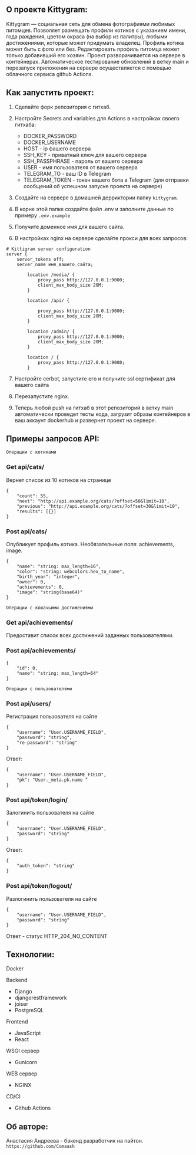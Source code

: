 ## О проекте Kittygram:

Kittygram — социальная сеть для обмена фотографиями любимых питомцев. Позволяет размещать профили котиков с указанием имени, года раждения, цветом окраса (на выбор из палитры), любыми достижениями, которые может придумать владелец. Профиль котика может быть с фото или без.
Редактировать профиль питомца может только добавивший его хозяин.
Проект разворачивается на сервере в контейнерах.
Автоматическое тестирование обновлений в ветку main и перезапуск приложения на сервере осуществляется с помощью облачного сервиса github Actions.

## Как запустить проект:

1. Сделайте форк репозитория с гитхаб.
2. Настройте Secrets and variables для Actions в настройках своего гитхаба:
    - DOCKER_PASSWORD
    - DOCKER_USERNAME
    - HOST - ip фашего сервера
    - SSH_KEY - приватный ключ для вашего сервера
    - SSH_PASSPHRASE - пароль от вашего сервера
    - USER - имя пользователя от вашего сервера
    - TELEGRAM_TO - ваш ID в Telegram
    - TELEGRAM_TOKEN - токен вашего бота в Telegram (для отправки сообщений об успешном запуске проекта на сервере)


3. Создайте на сервере в домашней дерриктории папку `kittygram`.

4. В корне этой папке создайте файл .env и заполните данные по примеру `.env.example`

5. Получите доменное имя для вашего сайта.

6. В настройках nginx на сервере сделайте прокси для всех запросов:
```
# Kittigram server configuration
server {
    server_tokens off;
    server_name имя_вашего_сайта;

        location /media/ {
            proxy_pass http://127.0.0.1:9000;
            client_max_body_size 20M;
        }

        location /api/ {

            proxy_pass http://127.0.0.1:9000;
            client_max_body_size 20M;
        }

        location /admin/ {
            proxy_pass http://127.0.0.1:9000;
            client_max_body_size 20M;
        }

        location / {
            proxy_pass http://127.0.0.1:9000;
        }

```
7. Настройте cerbot, запустите его и получите ssl сертификат для вашего сайта

8. Перезапустите nginx.

9. Теперь любой push на гитхаб в этот репозиторий в ветку main автоматически проведет тесты кода, загрузит образы контейнеров в ваш аккаунт dockerhub и развернет проект на сервере.

## Примеры запросов API:
`Операции с котиками`
### Get api/cats/
Вернет список из 10 котиков на странице
```
{
    "count": 55,
    "next": "http://api.example.org/cats/?offset=50&limit=10",
    "previous": "http://api.example.org/cats/?offset=30&limit=10",
    "results": [{}]
}
```
### Post api/cats/
Опубликует профиль котика. Необязательные поля: achievements, image.
```
{
    "name": "string: max_length=16",
    "color": "string: webcolors.hex_to_name",
    "birth_year": "integer",
    "owner": 0,
    "achievements": 0,
    "image": "string(base64)"
}
```
`Операции с кошачьими достижениями`
### Get api/achievements/
Предоставит список всех достижений заданных пользователями.

### Post api/achievements/
```
{
    "id": 0,
    "name": "string: max_length=64"
}
```
`Операции с пользователями`
### Post api/users/
Регистрация пользователя на сайте
```
{
    "username": "User.USERNAME_FIELD",
    "password": "string",
    "re-password": "string"
}
```
Ответ:
```
{
    "username": "User.USERNAME_FIELD",
    "pk": "User._meta.pk.name "
}
```
### Post api/token/login/
Залогинить пользователя на сайте
```
{
    "username": "User.USERNAME_FIELD",
    "password": "string"
}
```
Ответ:
```
{
    "auth_token": "string"
}
```
### Post api/token/logout/
Разлогинить пользователя на сайте
```
{
    "username": "User.USERNAME_FIELD",
    "password": "string"
}
```
Ответ - статус HTTP_204_NO_CONTENT


## Технологии:

Docker

Backend
* Django
* djangorestframework
* joiser
* PostgreSQL

Frontend
* JavaScript
* React

WSGI сервер
* Gunicorn

WEB сервер
* NGINX

CD/CI
* Github Actions

## Об авторе:
Анастасия Андреева - бэкенд разработчик на пайтон.
`https://github.com/Comaash`
